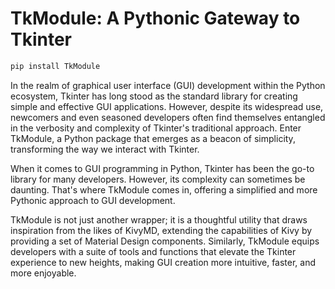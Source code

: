 # TkModule: A Pythonic Gateway to Tkinter

```bash
pip install TkModule
```

In the realm of graphical user interface (GUI) development within the Python ecosystem, Tkinter has long stood as the standard library for creating simple and effective GUI applications. However, despite its widespread use, newcomers and even seasoned developers often find themselves entangled in the verbosity and complexity of Tkinter's traditional approach. Enter TkModule, a Python package that emerges as a beacon of simplicity, transforming the way we interact with Tkinter.

When it comes to GUI programming in Python, Tkinter has been the go-to library for many developers. However, its complexity can sometimes be daunting. That's where TkModule comes in, offering a simplified and more Pythonic approach to GUI development.

TkModule is not just another wrapper; it is a thoughtful utility that draws inspiration from the likes of KivyMD, extending the capabilities of Kivy by providing a set of Material Design components. Similarly, TkModule equips developers with a suite of tools and functions that elevate the Tkinter experience to new heights, making GUI creation more intuitive, faster, and more enjoyable.
